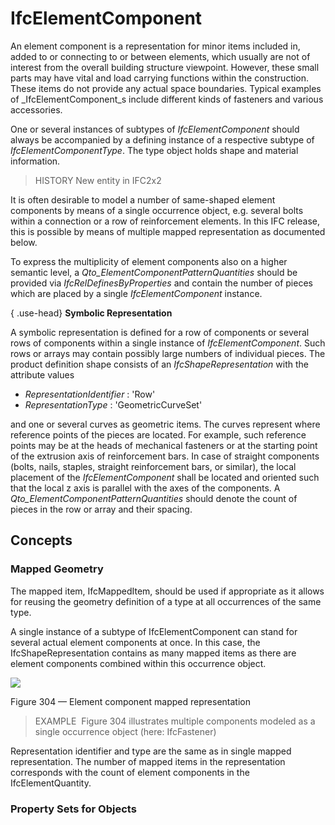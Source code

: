 # IfcElementComponent

An element component is a representation for minor items included in, added to or connecting to or between elements, which usually are not of interest from the overall building structure viewpoint. However, these small parts may have vital and load carrying functions within the construction. These items do not provide any actual space boundaries. Typical examples of _IfcElementComponent_s include different kinds of fasteners and various accessories.<!-- end of definition -->

One or several instances of subtypes of _IfcElementComponent_ should always be accompanied by a defining instance of a respective subtype of _IfcElementComponentType_. The type object holds shape and material information.

> HISTORY New entity in IFC2x2

It is often desirable to model a number of same-shaped element components by means of a single occurrence object, e.g. several bolts within a connection or a row of reinforcement elements. In this IFC release, this is possible by means of multiple mapped representation as documented below.

To express the multiplicity of element components also on a higher semantic level, a _Qto_ElementComponentPatternQuantities_ should be provided via _IfcRelDefinesByProperties_ and contain the number of pieces which are placed by a single _IfcElementComponent_ instance.

{ .use-head}
**Symbolic Representation**

A symbolic representation is defined for a row of components or several rows of components within a single instance of _IfcElementComponent_. Such rows or arrays may contain possibly large numbers of individual pieces. The product definition shape consists of an _IfcShapeRepresentation_ with the attribute values

* _RepresentationIdentifier_ : 'Row'
* _RepresentationType_ : 'GeometricCurveSet'

and one or several curves as geometric items. The curves represent where reference points of the pieces are located. For example, such reference points may be at the heads of mechanical fasteners or at the starting point of the extrusion axis of reinforcement bars. In case of straight components (bolts, nails, staples, straight reinforcement bars, or similar), the local placement of the _IfcElementComponent_ shall be located and oriented such that the local z axis is parallel with the axes of the components. A _Qto_ElementComponentPatternQuantities_ should denote the count of pieces in the row or array and their spacing.

## Concepts

### Mapped Geometry

The mapped item, IfcMappedItem, should be used if appropriate as it allows for reusing the geometry definition of a type at all occurrences of the same type.

A single instance of a subtype of IfcElementComponent can stand for several
actual element components at once. In this case, the IfcShapeRepresentation
contains as many mapped items as there are element components combined within this
 occurrence object.

![](../../../../figures/ifcelementcomponent_multiple.png)

Figure 304 — Element component mapped representation

> EXAMPLE  Figure 304 illustrates multiple components modeled as a single occurrence object (here: IfcFastener)

Representation identifier and type are the same as in single mapped representation.
The number of mapped items in the representation corresponds with the count of
element components in the IfcElementQuantity.


### Property Sets for Objects



